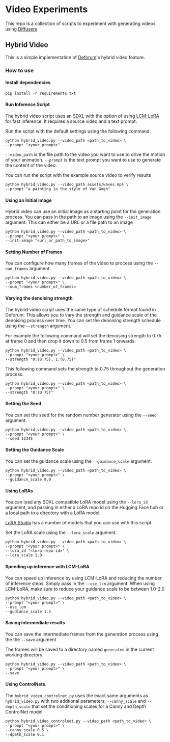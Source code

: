 # Video Experiments

This repo is a collection of scripts to experiment with generating videos using [Diffusers](https://github.com/huggingface/diffusers/tree/main)

## Hybrid Video

This is a simple implementation of [Deforum](https://deforum.github.io/)'s hybrid video feature.

### How to use

#### Install dependencies

```shell
pip install -r requirements.txt
```

#### Run Inference Script

The hybrid video script uses an [SDXL](https://huggingface.co/stabilityai/stable-diffusion-xl-base-1.0) with the option of using [LCM-LoRA](https://huggingface.co/latent-consistency/lcm-lora-sdxl) for fast inference. It requires a source video and a text prompt.

Run the script with the default settings using the following command:

```shell
python hybrid_video.py --video_path <path_to_video> \
--prompt "<your prompt>"
```

`--video_path` is the file path to the video you want to use to drive the motion of your animation. `--prompt` is the text prompt you want to use to generate the content of the video.

You can run the script with the example source video to verify results

```shell
python hybrid_video.py --video_path assets/waves.mp4 \
--prompt "a painting in the style of Van Gogh"
```

#### Using an Initial Image

Hybrid video can use an initial image as a starting point for the generation process. You can pass in the path to an image using the `--init_image` argument. This can either be a URL or a file path to an image

```shell
python hybrid_video.py --video_path <path_to_video> \
--prompt "<your prompt>" \
--init-image "<url_or_path_to_image>"
```

#### Setting Number of Frames

You can configure how many frames of the video to process using the `--num_frames` argument.

```shell
python hybrid_video.py --video_path <path_to_video> \
--prompt "<your prompt>" \
--num_frames <number_of_frames>
```

#### Varying the denoising strength

The hybrid video script uses the same type of schedule format found in Deforum. This allows you to vary the strength and guidance scale of the denoising process over time. You can set the denoising strength schedule using the `--strength` argument.

For example the following command will set the denoising strength to 0.75 at frame 0 and then drop it down to 0.5 from frame 1 onwards.

```shell
python hybrid_video.py --video_path <path_to_video> \
--prompt "<your prompt>" \
--strength "0:(0.75), 1:(0.75)"
```

This following command sets the strength to 0.75 throughout the generation process.

```shell
python hybrid_video.py --video_path <path_to_video> \
--prompt "<your prompt>" \
--strength "0:(0.75)"
```

#### Setting the Seed

You can set the seed for the random number generator using the `--seed` argument.

```shell
python hybrid_video.py --video_path <path_to_video> \
--prompt "<your prompt>" \
--seed 12345
```

#### Setting the Guidance Scale

You can set the guidance scale using the `--guidance_scale` argument.

```shell
python hybrid_video.py --video_path <path_to_video> \
--prompt "<your prompt>" \
--guidance_scale 9.0
```

#### Using LoRAs

You can load any SDXL compatible LoRA model using the `--lora_id` argument, and passing in either a LoRA repo id on the Hugging Face hub or a local path to a directory with a LoRA model.

[LoRA Studio](https://huggingface.co/spaces/enzostvs/lora-studio) has a number of models that you can use with this script.

Set the LoRA scale using the `--lora_scale` argument.

```shell
python hybrid_video.py --video_path <path_to_video> \
--prompt "<your prompt>" \
--lora_id "<lora-repo-id>" \
--lora_scale 1.0
```

#### Speeding up inference with LCM-LoRA

You can speed up inference by using LCM-LoRA and reducing the number of inference steps. Simply pass in the `--use_lcm` argument. When using LCM-LoRA, make sure to reduce your guidance scale to be between 1.0-2.0

```shell
python hybrid_video.py --video_path <path_to_video> \
--prompt "<your prompt>" \
--use_lcm
--gudiance_scale 1.5
```

#### Saving intermediate results

You can save the intermediate framss from the generation process using the the `--save` argument

The frames will be saved to a directory named `generated` in the current working directory.

```shell
python hybrid_video.py --video_path <path_to_video> \
--prompt "<your prompt>" \
--save
```

#### Using ControlNets.

The `hybrid_video_controlnet.py` uses the exact same arguments as `hybrid_video.py` with two addtional parameters, `--canny_scale` and `--depth_scale` that set the conditioning scales for a Canny and Depth ControlNet model.

```shell
python hybrid_video_controlnet.py --video_path <path_to_video> \
--prompt "<your prompt>" \
--canny_scale 0.5 \
--dpeth_scale 0.1
```